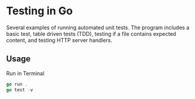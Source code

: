 # Testing in Go

Several examples of running automated unit tests. The program includes a basic test, table driven tests (TDD), testing if a file contains expected content, and testing HTTP server handlers.

## Usage

Run in Terminal

```go
go run .
go test -v  
```